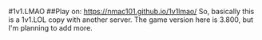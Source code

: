 #1v1.LMAO
##Play on: https://nmac101.github.io/1v1lmao/
So, basically this is a 1v1.LOL copy with another server.
The game version here is 3.800, but I'm planning to add more.
